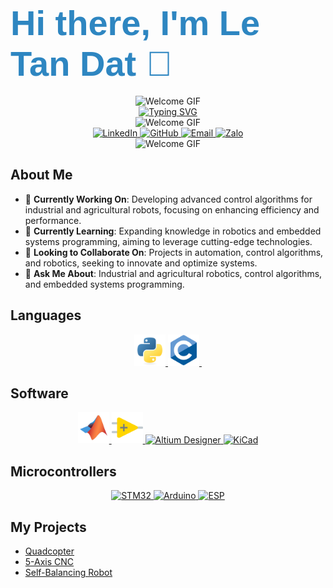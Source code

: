 # <span style="font-family: 'Comic Sans MS', cursive, sans-serif; font-size: 2em; color: #2E86C1;">Hi there, I'm Le Tan Dat 👋</span>


<div align="center">
  <img src="https://media2.giphy.com/media/v1.Y2lkPTc5MGI3NjExanQyZ2ZsN2ptaGdmdGpvODNtZjdiamRnZWwwdGg1aGk1bWNodmppNCZlcD12MV9pbnRlcm5hbF9naWZfYnlfaWQmY3Q9Zw/1qzirb6B4KXOHbJpd3/giphy.webp" alt="Welcome GIF" width="100">
</div>

<div align="center">
  <a href="https://git.io/typing-svg">
    <img src="https://readme-typing-svg.demolab.com?font=Fira+Code&size=20&pause=1000&center=true&width=500&lines=Le+Tan+Dat;Embedded+Engineer+%26+Robotics+Researcher+" alt="Typing SVG">
  </a>
</div>

<div align="center">
  <img src="https://img.freepik.com/free-vector/scientific-laboratory-interior-with-scientists_1441-3239.jpg?t=st=1721819061~exp=1721822661~hmac=3030a1eeee387d9881d163364a71577187cbe8f52277b1048a36def109b3c901&w=1800" alt="Welcome GIF" width="">
</div>

<div align="center">
  <a href="https://www.linkedin.com/in/le-tan-dat-9b4287296" target="_blank">
    <img src="https://img.shields.io/badge/LinkedIn-%230077B5?style=for-the-badge&logo=linkedin&logoColor=white" alt="LinkedIn" />
  </a>
  <a href="https://github.com/TanDatEmb" target="_blank">
    <img src="https://img.shields.io/badge/GitHub-%23121011?style=for-the-badge&logo=github&logoColor=white" alt="GitHub" />
  </a>
  <a href="mailto:your-email@example.com" target="_blank">
    <img src="https://img.shields.io/badge/Email-%D14836?style=for-the-badge&logo=gmail&logoColor=white" alt="Email" />
  </a>
  <a href="https://zalo.me/your-zalo-id" target="_blank">
    <img src="https://img.shields.io/badge/Zalo-%23009B77?style=for-the-badge&logo=zalo&logoColor=white" alt="Zalo" />
  </a>
</div>

<div align="center">
  <img src="https://media.giphy.com/media/988J8SIPN4xcvrlmtO/giphy-downsized-large.gif" alt="Welcome GIF" width="100">
</div>

## About Me
- 🔭 **Currently Working On**: Developing advanced control algorithms for industrial and agricultural robots, focusing on enhancing efficiency and performance.
- 🌱 **Currently Learning**: Expanding knowledge in robotics and embedded systems programming, aiming to leverage cutting-edge technologies.
- 👯 **Looking to Collaborate On**: Projects in automation, control algorithms, and robotics, seeking to innovate and optimize systems.
- 💬 **Ask Me About**: Industrial and agricultural robotics, control algorithms, and embedded systems programming.

## Languages

<div align="center">
  <a href="https://www.python.org" target="_blank"> 
    <img src="https://raw.githubusercontent.com/devicons/devicon/master/icons/python/python-original.svg" alt="Python" width="" height="50"/>
  </a>
  <a href="https://en.wikipedia.org/wiki/C_(programming_language)" target="_blank"> 
    <img src="https://raw.githubusercontent.com/devicons/devicon/master/icons/c/c-original.svg" alt="C" width="" height="50"/>
  </a>
  <a href="https://en.wikipedia.org/wiki/C%2B%2B" target="_blank"> 
    <img src="https://raw.githubusercontent.com/devicons/devicon/master/icons/cplusplus/cplusplus-original.svg" alt="C++" width="" height="0"/>
  </a>
</div>

## Software

<div align="center">
  <a href="https://www.mathworks.com/products/matlab.html" target="_blank"> 
    <img src="https://raw.githubusercontent.com/devicons/devicon/master/icons/matlab/matlab-original.svg" alt="MATLAB" width="" height="50"/>
  </a>
  <a href="https://www.ni.com/en-us/innovations/labview.html" target="_blank"> 
    <img src="https://raw.githubusercontent.com/devicons/devicon/master/icons/labview/labview-original.svg" alt="LabVIEW" width="" height="50"/>
  </a>
  <a href="https://www.altium.com/" target="_blank"> 
    <img src="https://cdn-static.altium.com/sites/default/files/media_icon/2021-07/se_logo.svg" alt="Altium Designer" width="" height="50"/>
  </a>
  <a href="https://www.kicad.org/" target="_blank"> 
    <img src="https://www.kicad.org/img/kicad_logo_small.png" alt="KiCad" width="" height="50"/>
  </a>
</div>

## Microcontrollers

<div align="center">
  <a href="https://www.st.com/en/microcontrollers-microprocessors/stm32-32-bit-arm-cortex-mcus.html" target="_blank"> 
    <img src="https://th.bing.com/th/id/OIP.YrSJyUpeOoa_b4qG85I0OwHaCM?w=312&h=103&c=7&r=0&o=5&dpr=1.3&pid=1.7" alt="STM32" width="" height="40"/>
  </a>
  <a href="https://www.arduino.cc/" target="_blank"> 
    <img src="https://support.arduino.cc/hc/article_attachments/13367262344860" alt="Arduino" width="" height="40"/>
  </a>
  <a href="https://www.espressif.com/en/products/socs" target="_blank"> 
    <img src="https://www.espressif.com/sites/all/themes/espressif/logo-black.svg" alt="ESP" width="" height="40"/>
  </a>
</div>

## My Projects

- [Quadcopter](https://github.com/yourusername/STM32-Tutorial)
- [5-Axis CNC]()
- [Self-Balancing Robot]()



